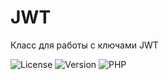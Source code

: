 # JWT
Класс для работы с ключами JWT

![License](https://img.shields.io/badge/license-MIT-brightgreen.svg)
![Version](https://img.shields.io/badge/version-v1.0.3-blue.svg)
![PHP](https://img.shields.io/badge/php-v5.5_--_v8-blueviolet.svg)